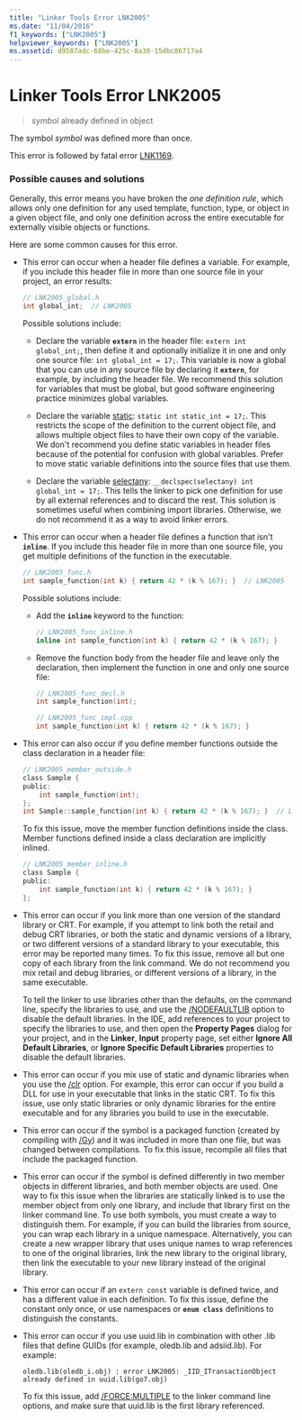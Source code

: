 ```yaml
---
title: "Linker Tools Error LNK2005"
ms.date: "11/04/2016"
f1_keywords: ["LNK2005"]
helpviewer_keywords: ["LNK2005"]
ms.assetid: d9587adc-68be-425c-8a30-15dbc86717a4
---
```

# Linker Tools Error LNK2005

> *symbol* already defined in object

The symbol *symbol* was defined more than once.

This error is followed by fatal error [LNK1169](../../error-messages/tool-errors/linker-tools-error-lnk1169.md).

### Possible causes and solutions

Generally, this error means you have broken the *one definition rule*, which allows only one definition for any used template, function, type, or object in a given object file, and only one definition across the entire executable for externally visible objects or functions.

Here are some common causes for this error.

- This error can occur when a header file defines a variable. For example, if you include this header file in more than one source file in your project, an error results:

    ```h
    // LNK2005_global.h
    int global_int;  // LNK2005
    ```

   Possible solutions include:

  - Declare the variable **`extern`** in the header file: `extern int global_int;`, then define it and optionally initialize it in one and only one source file: `int global_int = 17;`. This variable is now a global that you can use in any source file by declaring it **`extern`**, for example, by including the header file. We recommend this solution for variables that must be global, but good software engineering practice minimizes global variables.

  - Declare the variable [static](../../cpp/storage-classes-cpp.md#static): `static int static_int = 17;`. This restricts the scope of the definition to the current object file, and allows multiple object files to have their own copy of the variable. We don't recommend you define static variables in header files because of the potential for confusion with global variables. Prefer to move static variable definitions into the source files that use them.

  - Declare the variable [selectany](../../cpp/selectany.md): `__declspec(selectany) int global_int = 17;`. This tells the linker to pick one definition for use by all external references and to discard the rest. This solution is sometimes useful when combining import libraries. Otherwise, we do not recommend it as a way to avoid linker errors.

- This error can occur when a header file defines a function that isn't **`inline`**. If you include this header file in more than one source file, you get multiple definitions of the function in the executable.

    ```h
    // LNK2005_func.h
    int sample_function(int k) { return 42 * (k % 167); }  // LNK2005
    ```

   Possible solutions include:

  - Add the **`inline`** keyword to the function:

    ```h
    // LNK2005_func_inline.h
    inline int sample_function(int k) { return 42 * (k % 167); }
    ```

  - Remove the function body from the header file and leave only the declaration, then implement the function in one and only one source file:

    ```h
    // LNK2005_func_decl.h
    int sample_function(int);
    ```

    ```cpp
    // LNK2005_func_impl.cpp
    int sample_function(int k) { return 42 * (k % 167); }
    ```

- This error can also occur if you define member functions outside the class declaration in a header file:

    ```h
    // LNK2005_member_outside.h
    class Sample {
    public:
        int sample_function(int);
    };
    int Sample::sample_function(int k) { return 42 * (k % 167); }  // LNK2005
    ```

   To fix this issue, move the member function definitions inside the class. Member functions defined inside a class declaration are implicitly inlined.

    ```h
    // LNK2005_member_inline.h
    class Sample {
    public:
        int sample_function(int k) { return 42 * (k % 167); }
    };
    ```

- This error can occur if you link more than one version of the standard library or CRT. For example, if you attempt to link both the retail and debug CRT libraries, or both the static and dynamic versions of a library, or two different versions of a standard library to your executable, this error may be reported many times. To fix this issue, remove all but one copy of each library from the link command. We do not recommend you mix retail and debug libraries, or different versions of a library, in the same executable.

   To tell the linker to use libraries other than the defaults, on the command line, specify the libraries to use, and use the [/NODEFAULTLIB](../../build/reference/nodefaultlib-ignore-libraries.md) option to disable the default libraries. In the IDE, add references to your project to specify the libraries to use, and then open the **Property Pages** dialog for your project, and in the **Linker**, **Input** property page, set either **Ignore All Default Libraries**, or **Ignore Specific Default Libraries** properties to disable the default libraries.

- This error can occur if you mix use of static and dynamic libraries when you use the [/clr](../../build/reference/clr-common-language-runtime-compilation.md) option. For example, this error can occur if you build a DLL for use in your executable that links in the static CRT. To fix this issue, use only static libraries or only dynamic libraries for the entire executable and for any libraries you build to use in the executable.

- This error can occur if the symbol is a packaged function (created by compiling with [/Gy](../../build/reference/gy-enable-function-level-linking.md)) and it was included in more than one file, but was changed between compilations. To fix this issue, recompile all files that include the packaged function.

- This error can occur if the symbol is defined differently in two member objects in different libraries, and both member objects are used. One way to fix this issue when the libraries are statically linked is to use the member object from only one library, and include that library first on the linker command line. To use both symbols, you must create a way to distinguish them. For example, if you can build the libraries from source, you can wrap each library in a unique namespace. Alternatively, you can create a new wrapper library that uses unique names to wrap references to one of the original libraries, link the new library to the original library, then link the executable to your new library instead of the original library.

- This error can occur if an `extern const` variable is defined twice, and has a different value in each definition. To fix this issue, define the constant only once, or use namespaces or **`enum class`** definitions to distinguish the constants.

- This error can occur if you use uuid.lib in combination with other .lib files that define GUIDs (for example, oledb.lib and adsiid.lib). For example:

    ```Output
    oledb.lib(oledb_i.obj) : error LNK2005: _IID_ITransactionObject
    already defined in uuid.lib(go7.obj)
    ```

   To fix this issue, add [/FORCE:MULTIPLE](../../build/reference/force-force-file-output.md) to the linker command line options, and make sure that uuid.lib is the first library referenced.
